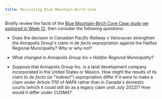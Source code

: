 ```yaml
---
title: Revisiting Blue Mountain-Birch Cove
---
```


Briefly review the facts of the [Blue Mountain-Birch Cove Case study we explored in Week 12](../week12/#problem-blue-mountain-birch-cove-lakes), then consider the following questions:

- Does the decision in *Canadian Pacific Railway v Vancouver* strengthen the Annapolis Group's claim in *de facto* expropriation against the Halifax Regional Municipality? Why or why not?

- What changed in *Annapolis Group Inc v Halifax Regional Municipality*? 

- Suppose that Annapolis Group Inc. is a land development company incorporated in the United States or Mexico. How might the results of its claim to *de facto* (or "indirect") expropriation differ if it were to make a claim under Article 1110 of *NAFA* rather than in Canada's domestic courts (which it could still do as a legacy claim until July 2022)? How would it differ under *CUSMA*?  

